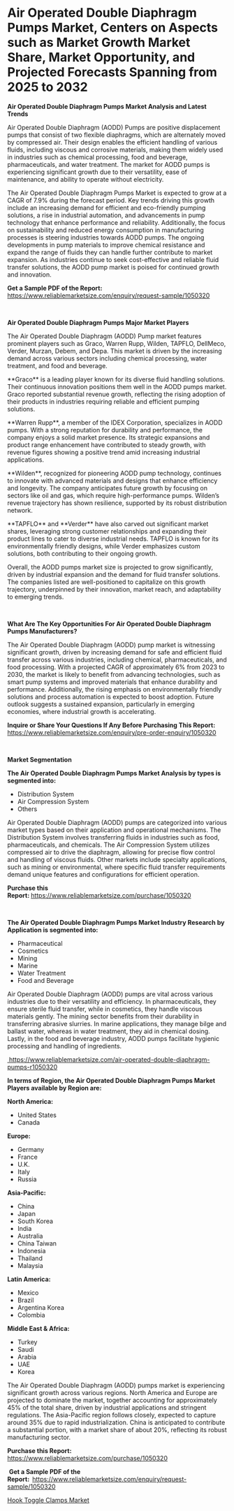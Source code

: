 <p><h1>Air Operated Double Diaphragm Pumps Market, Centers on Aspects such as Market Growth Market Share, Market Opportunity, and Projected Forecasts Spanning from 2025 to 2032</h1></p><p><strong>Air Operated Double Diaphragm Pumps Market Analysis and Latest Trends</strong></p>
<p><p>Air Operated Double Diaphragm (AODD) Pumps are positive displacement pumps that consist of two flexible diaphragms, which are alternately moved by compressed air. Their design enables the efficient handling of various fluids, including viscous and corrosive materials, making them widely used in industries such as chemical processing, food and beverage, pharmaceuticals, and water treatment. The market for AODD pumps is experiencing significant growth due to their versatility, ease of maintenance, and ability to operate without electricity.</p><p>The Air Operated Double Diaphragm Pumps Market is expected to grow at a CAGR of 7.9% during the forecast period. Key trends driving this growth include an increasing demand for efficient and eco-friendly pumping solutions, a rise in industrial automation, and advancements in pump technology that enhance performance and reliability. Additionally, the focus on sustainability and reduced energy consumption in manufacturing processes is steering industries towards AODD pumps. The ongoing developments in pump materials to improve chemical resistance and expand the range of fluids they can handle further contribute to market expansion. As industries continue to seek cost-effective and reliable fluid transfer solutions, the AODD pump market is poised for continued growth and innovation.</p></p>
<p><strong>Get a Sample PDF of the Report:&nbsp;</strong> <a href="https://www.reliablemarketsize.com/enquiry/request-sample/1050320?utm_campaign=2628&utm_medium=2&utm_source=Github&utm_content=ia&utm_term=10042025&utm_id=air-operated-double-diaphragm-pumps">https://www.reliablemarketsize.com/enquiry/request-sample/1050320</a></p>
<p>&nbsp;</p>
<p><strong>Air Operated Double Diaphragm Pumps Major Market Players</strong></p>
<p><p>The Air Operated Double Diaphragm (AODD) Pump market features prominent players such as Graco, Warren Rupp, Wilden, TAPFLO, DellMeco, Verder, Murzan, Debem, and Depa. This market is driven by the increasing demand across various sectors including chemical processing, water treatment, and food and beverage.</p><p>**Graco** is a leading player known for its diverse fluid handling solutions. Their continuous innovation positions them well in the AODD pumps market. Graco reported substantial revenue growth, reflecting the rising adoption of their products in industries requiring reliable and efficient pumping solutions.</p><p>**Warren Rupp**, a member of the IDEX Corporation, specializes in AODD pumps. With a strong reputation for durability and performance, the company enjoys a solid market presence. Its strategic expansions and product range enhancement have contributed to steady growth, with revenue figures showing a positive trend amid increasing industrial applications.</p><p>**Wilden**, recognized for pioneering AODD pump technology, continues to innovate with advanced materials and designs that enhance efficiency and longevity. The company anticipates future growth by focusing on sectors like oil and gas, which require high-performance pumps. Wilden’s revenue trajectory has shown resilience, supported by its robust distribution network.</p><p>**TAPFLO** and **Verder** have also carved out significant market shares, leveraging strong customer relationships and expanding their product lines to cater to diverse industrial needs. TAPFLO is known for its environmentally friendly designs, while Verder emphasizes custom solutions, both contributing to their ongoing growth.</p><p>Overall, the AODD pumps market size is projected to grow significantly, driven by industrial expansion and the demand for fluid transfer solutions. The companies listed are well-positioned to capitalize on this growth trajectory, underpinned by their innovation, market reach, and adaptability to emerging trends.</p></p>
<p>&nbsp;</p>
<p><strong>What Are The Key Opportunities For Air Operated Double Diaphragm Pumps Manufacturers?</strong></p>
<p><p>The Air Operated Double Diaphragm (AODD) pump market is witnessing significant growth, driven by increasing demand for safe and efficient fluid transfer across various industries, including chemical, pharmaceuticals, and food processing. With a projected CAGR of approximately 6% from 2023 to 2030, the market is likely to benefit from advancing technologies, such as smart pump systems and improved materials that enhance durability and performance. Additionally, the rising emphasis on environmentally friendly solutions and process automation is expected to boost adoption. Future outlook suggests a sustained expansion, particularly in emerging economies, where industrial growth is accelerating.</p></p>
<p><strong>Inquire or Share Your Questions If Any Before Purchasing This Report:</strong> <a href="https://www.reliablemarketsize.com/enquiry/pre-order-enquiry/1050320?utm_campaign=2628&utm_medium=2&utm_source=Github&utm_content=ia&utm_term=10042025&utm_id=air-operated-double-diaphragm-pumps">https://www.reliablemarketsize.com/enquiry/pre-order-enquiry/1050320</a></p>
<p>&nbsp;</p>
<p><strong>Market Segmentation</strong></p>
<p><strong>The Air Operated Double Diaphragm Pumps Market Analysis by types is segmented into:</strong></p>
<p><ul><li>Distribution System</li><li>Air Compression System</li><li>Others</li></ul></p>
<p><p>Air Operated Double Diaphragm (AODD) pumps are categorized into various market types based on their application and operational mechanisms. The Distribution System involves transferring fluids in industries such as food, pharmaceuticals, and chemicals. The Air Compression System utilizes compressed air to drive the diaphragm, allowing for precise flow control and handling of viscous fluids. Other markets include specialty applications, such as mining or environmental, where specific fluid transfer requirements demand unique features and configurations for efficient operation.</p></p>
<p><strong>Purchase this Report:&nbsp;</strong><a href="https://www.reliablemarketsize.com/purchase/1050320?utm_campaign=2628&utm_medium=2&utm_source=Github&utm_content=ia&utm_term=10042025&utm_id=air-operated-double-diaphragm-pumps">https://www.reliablemarketsize.com/purchase/1050320</a></p>
<p>&nbsp;</p>
<p><strong>The Air Operated Double Diaphragm Pumps Market Industry Research by Application is segmented into:</strong></p>
<p><ul><li>Pharmaceutical</li><li>Cosmetics</li><li>Mining</li><li>Marine</li><li>Water Treatment</li><li>Food and Beverage</li></ul></p>
<p><p>Air Operated Double Diaphragm (AODD) pumps are vital across various industries due to their versatility and efficiency. In pharmaceuticals, they ensure sterile fluid transfer, while in cosmetics, they handle viscous materials gently. The mining sector benefits from their durability in transferring abrasive slurries. In marine applications, they manage bilge and ballast water, whereas in water treatment, they aid in chemical dosing. Lastly, in the food and beverage industry, AODD pumps facilitate hygienic processing and handling of ingredients.</p></p>
<p><a href="https://www.reliablemarketsize.com/air-operated-double-diaphragm-pumps-r1050320?utm_campaign=2628&utm_medium=2&utm_source=Github&utm_content=ia&utm_term=10042025&utm_id=air-operated-double-diaphragm-pumps">&nbsp;https://www.reliablemarketsize.com/air-operated-double-diaphragm-pumps-r1050320</a></p>
<p><strong>In terms of Region, the Air Operated Double Diaphragm Pumps Market Players available by Region are:</strong></p>
<p>
    <p> <strong> North America: </strong>
        <ul>
            <li>United States</li>
            <li>Canada</li>
        </ul>
        </p> 
    <p> <strong> Europe: </strong>
        <ul>
            <li>Germany</li>
            <li>France</li>
            <li>U.K.</li>
            <li>Italy</li>
            <li>Russia</li>
        </ul>
        </p> 
    <p> <strong> Asia-Pacific: </strong>
        <ul>
            <li>China</li>
            <li>Japan</li>
            <li>South Korea</li>
            <li>India</li>
            <li>Australia</li>
            <li>China Taiwan</li>
            <li>Indonesia</li>
            <li>Thailand</li>
            <li>Malaysia</li>
        </ul>
        </p> 
    <p> <strong> Latin America: </strong>
        <ul>
            <li>Mexico</li>
            <li>Brazil</li>
            <li>Argentina Korea</li>
            <li>Colombia</li>
        </ul>
        </p> 
    <p> <strong> Middle East & Africa: </strong>
        <ul>
            <li>Turkey</li>
            <li>Saudi</li>
            <li>Arabia</li>
            <li>UAE</li>
            <li>Korea</li>
        </ul>
    </p>
    </p>
<p><p>The Air Operated Double Diaphragm (AODD) pumps market is experiencing significant growth across various regions. North America and Europe are projected to dominate the market, together accounting for approximately 45% of the total share, driven by industrial applications and stringent regulations. The Asia-Pacific region follows closely, expected to capture around 35% due to rapid industrialization. China is anticipated to contribute a substantial portion, with a market share of about 20%, reflecting its robust manufacturing sector.</p></p>
<p><strong>Purchase this Report: </strong><a href="https://www.reliablemarketsize.com/purchase/1050320?utm_campaign=2628&utm_medium=2&utm_source=Github&utm_content=ia&utm_term=10042025&utm_id=air-operated-double-diaphragm-pumps">https://www.reliablemarketsize.com/purchase/1050320</a></p>
<p>&nbsp;<strong>Get a Sample PDF of the Report:&nbsp;&nbsp;</strong><a href="https://www.reliablemarketsize.com/enquiry/request-sample/1050320?utm_campaign=2628&utm_medium=2&utm_source=Github&utm_content=ia&utm_term=10042025&utm_id=air-operated-double-diaphragm-pumps">https://www.reliablemarketsize.com/enquiry/request-sample/1050320</a></p>
<p><strong></strong></p>
<p><p><a href="https://github.com/ovtkosle/Market-Research-Report-List-1/blob/main/hook-toggle-clamps-market.md?utm_campaign=2628&utm_medium=2&utm_source=Github&utm_content=ia&utm_term=10042025&utm_id=air-operated-double-diaphragm-pumps">Hook Toggle Clamps Market</a></p></p>